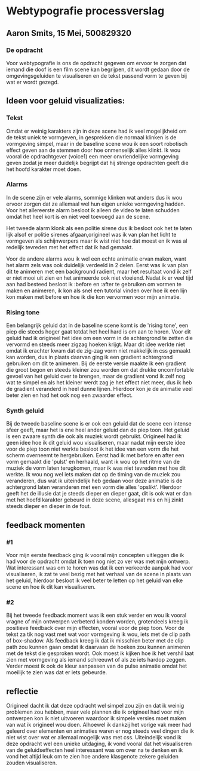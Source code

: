 # Webtypografie processverslag
## Aaron Smits, 15 Mei, 500829320
### De opdracht
Voor webtypografie is ons de opdracht gegeven om ervoor te zorgen dat iemand die doof is een film scene kan begrijpen,
dit wordt gedaan door de omgevingsgeluiden te visualiseren en de tekst passend vorm te geven bij wat er wordt gezegd.

## Ideen voor geluid visualizaties:
### Tekst
Omdat er weinig karakters zijn in deze scene had ik veel mogelijkheid om de tekst uniek te vormgeven, in gesprekken die normaal klinken is de vormgeving simpel, maar in de baseline scene wou ik een soort robotisch effect geven aan de stemmen door hoe onmenselijk alles klinkt. Ik wou vooral de opdrachtgever (voice1) een meer onvriendelijke vormgeving geven zodat je meer duidelijk begrijpt dat hij strenge opdrachten geeft die het hoofd karakter moet doen.

### Alarms
In de scene zijn er vele alarms, sommige klinken wat anders dus ik wou ervoor zorgen dat ze allemaal wel hun eigen unieke vormgeving hadden.
Voor het allereerste alarm besloot ik alleen de video te laten schudden omdat het heel kort is en niet veel toevoegd aan de scene.

Het tweede alarm klonk als een politie sirene dus ik besloot ook het te laten lijk alsof er politie sirenes afgaan,origineel was ik van plan het licht te vormgeven als schijnwerpers maar ik wist niet hoe dat moest en ik was al redelijk tevreden met het effect dat ik had gemaakt.

Voor de andere alarms wou ik wel een echte animatie ervan maken, want het alarm zels was ook duidelijk verdeeld in 2 delen.
Eerst was ik van plan dit te animeren met een background radient, maar het resultaat vond ik zelf er niet mooi uit zien en het animeerde ook niet vloeiend.
Nadat ik er veel tijd aan had besteed besloot ik :before en :after te gebruiken om vormen te maken en animeren, ik kon als snel een tutorial vinden over hoe ik een lijn kon maken met before en hoe ik die kon vervormen voor mijn animatie.

### Rising tone
Een belangrijk geluid dat in de baseline scene komt is de 'rising tone', een piep die steeds hoger gaat totdat het heel hard is om aan te horen. Voor dit geluid had ik origineel het idee om een vorm in de achtergrond te zetten die vervormd en steeds meer zigzag hoeken krijgt. Maar dit idee werkte niet omdat ik erachter kwam dat de zig-zag vorm niet makkelijk in css gemaakt kan worden, dus in plaats daarvan ging ik een gradient achtergrond gebruiken om dit te animeren.
Bij de eerste versie maakte ik een gradient die groot begon en steeds kleiner zou worden om dat drukke oncomfortable gevoel van het geluid over te brengen, maar de gradient vond ik zelf nog wat te simpel en als het kleiner werdt zag je het effect niet meer, dus ik heb de gradient veranderd in heel dunne lijnen. Hierdoor kon je de animatie veel beter zien en had het ook nog een zwaarder effect.

### Synth geluid
Bij de tweede baseline scene is er ook een geluid dat de scene een intense sfeer geeft, maar het is ene heel ander geluid dan de piep toon. Het geluid is een zwaare synth die ook als muziek wordt gebruikt.
Origineel had ik geen idee hoe ik dit geluid wou visualiseren, maar nadat mijn eerste idee voor de piep toon niet werkte besloot ik het idee van een vorm die het scherm overneemt te hergebruiken. 
Eerst had ik met before en after een vorm gemaakt die 'pulst' en herhaald, want ik wou op het ritme van de muziek de vorm laten terugkomen, maar ik was niet tevreden met hoe dit werkte.
Ik wou nog wel iets maken dat op de timing van de muziek zou veranderen, dus wat ik uiteindelijk heb gedaan voor deze animatie is de achtergrond laten veranderen met een vorm die alles 'opslikt'. Hierdoor geeft het de illusie dat je steeds dieper en dieper gaat, dit is ook wat er dan met het hoefd karakter gebeurd in deze scene, allesgaat mis en hij zinkt steeds dieper en dieper in de fout.


## feedback momenten
### #1
Voor mijn eerste feedback ging ik vooral mijn concepten uitleggen die ik had voor de opdracht omdat ik toen nog niet zo ver was met mijn ontwerp. Wat interessant was om te horen was dat ik een verkeerde aanpak had voor visualiseren, ik zat te veel bezig met het verhaal van de scene in plaats van het geluid, hierdoor besloot ik veel beter te letten op het geluid van elke scene en hoe ik dit kan visualiseren.

### #2
Bij het tweede feedback moment was ik een stuk verder en wou ik vooral vragne of mijn ontwerpen verbeterd konden worden, grotendeels kreeg ik positieve feedback over mijn effecten, vooral voor de piep toon.
Voor de tekst za tik nog vast met wat voor vormgeving ik wou, iets met de clip path of box-shadow. Als feedback kreeg ik dat ik misschien beter met de clip path zou kunnen gaan omdat ik daarvaan de hoeken zou kunnen animeren met de tekst die gesproken wordt. Ook moest ik kijken hoe ik het vershil laat zien met vormgeving als iemand schreeuwt of als ze iets hardop zeggen.
Verder moest ik ook de kleur aanpassen van de pulse animatie omdat het moeilijk te zien was dat er iets gebeurde.

## reflectie
Origineel dacht ik dat deze opdracht wel simpel zou zijn en dat ik weinig problemen zou hebben, maar vele plannen die ik origineel had voor mijn ontwerpen kon ik niet uitvoeren waardoor ik simpele versies moet maken van wat ik origineel wou doen.
Alhoewel ik dankzij het vorige vak meer had geleerd over elementen en animaties waren er nog steeds veel dingen die ik niet wist over wat er allemaal mogelijk was met css.
Uiteindelijk vond ik deze opdracht wel een unieke uitdaging, ik vond vooral dat het visualiseren van de geluidseffecten heel interessant was om over na te denken en ik vond het altijd leuk om te zien hoe andere klasgenote zekere geluiden zouden visualiseren.
